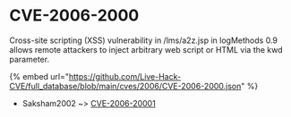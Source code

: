# CVE-2006-2000

Cross-site scripting (XSS) vulnerability in /lms/a2z.jsp in logMethods 0.9 allows remote attackers to inject arbitrary web script or HTML via the kwd parameter.

{% embed url="https://github.com/Live-Hack-CVE/full_database/blob/main/cves/2006/CVE-2006-2000.json" %}


* Saksham2002 ~> [CVE-2006-20001](https://zeste.alice-snow.ru/2006/database/cve-2006-2000/cve-2006-20001-saksham2002)